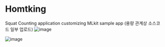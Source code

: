 # Homtking
Squat Counting application customizing MLkit sample app 
(용량 관계상 소스코드 일부 업로드)
![image](https://github.com/seungstrong/Homtking/assets/102150812/a59e1205-f4c6-4cb1-a5c5-8b2378302518)

![image](https://github.com/seungstrong/Homtking/assets/102150812/9bac2bec-b2b7-4319-ac27-8afdc8b90d3b)


